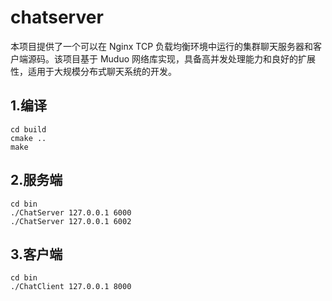 # chatserver
本项目提供了一个可以在 Nginx TCP 负载均衡环境中运行的集群聊天服务器和客户端源码。该项目基于 Muduo 网络库实现，具备高并发处理能力和良好的扩展性，适用于大规模分布式聊天系统的开发。

## 1.编译
```shell
cd build
cmake ..
make
```
## 2.服务端
```shell
cd bin
./ChatServer 127.0.0.1 6000
./ChatServer 127.0.0.1 6002
```
## 3.客户端
```shell
cd bin
./ChatClient 127.0.0.1 8000
```
